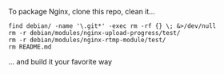 To package Nginx, clone this repo, clean it...
```
find debian/ -name '\.git*' -exec rm -rf {} \; &>/dev/null
rm -r debian/modules/nginx-upload-progress/test/
rm -r debian/modules/nginx-rtmp-module/test/
rm README.md
```
... and build it your favorite way
